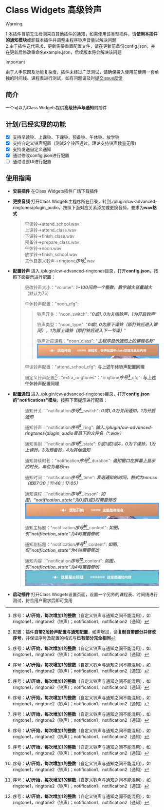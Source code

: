 # Class Widgets 高级铃声
> [!WARNING]
> 1.本插件目前无法检测来自其他插件的通知，如需使用该类型插件，请**使用本插件的通知模块**或卸载本插件并调整主程序铃声音量以解决问题 <br>
> 2.由于插件迭代需求，更新需要重置配置文件，请在更新前备份config.json，并在更新后修改重命名example.json，后续版本将会解决该问题

> [!IMPORTANT]
> 由于人手原因及功能复杂度，插件未经过广泛测试，请确保投入使用前使用一套单独的时间线、课程表进行测试，如有问题请及时[提交issue反馈](https://github.com/mliucc/cw-advanced-ringtones/issues)
## 简介
一个可以为Class Widgets提供**高级铃声与通知**的插件
## 计划/已经实现的功能
- [x] 支持早读铃、上课铃、下课铃、预备铃、午休铃、放学铃
- [x] 支持自定义铃声配置（测试2个铃声通过，理论支持铃声数量无限)
- [x] 支持发送自定义通知
- [x] 通过修改config.json进行配置
- [ ] 通过设置UI进行配置
## 使用指南
- **安装插件**  在Class Widgets插件广场下载插件
- **更换音频**  打开Class Widgets主程序所在目录，转到./plugin/cw-advanced-ringtones/plugin_audio，按照下面对应关系添加或更换音频，要求为**wav格式** <br>
  >早读铃→attend_school.wav<br> 上课铃→attend_class.wav <br> 下课铃→finish_class.wav <br> 预备铃→prepare_class.wav <br> 午休铃→noon.wav <br> 放学铃→finish_school.wav <br> 其他自定义铃声→ringtone***序号[^1]***.wav
- **配置铃声**  进入./plugin/cw-advanced-ringtones目录，打开**config.json**，按照下面提示进行配置： 
   > 更改铃声大小："volume": ***1~100间的一个整数，数字越大音量越大***（默认为75）
   >
   > 午休铃声配置："noon_cfg": 
   > > 铃声开关："noon_switch": "***0或1, 0为关闭铃声，1为开启铃声***"
   > >
   > > 铃声类型："noon_type": "***0或1, 0为原下课铃（即打铃后进入课间），1为原上课铃（即打铃后进入下一节课）***"
   > >
   > > 铃声对应课程："noon_class": "***主程序显示通知上的课程名称***"
   > > ![铃声课程示例](img/ring_class.png)
   >
   > 早读铃声配置："attend_school_cfg": **与上述午休铃声配置同理**
   >
   > 自定义铃声配置[^2]："extra_ringtones"："ringtone***序号[^1]***_cfg": **与上述午休铃声配置同理**
- **配置通知**  进入./plugin/cw-advanced-ringtones目录，打开**config.json的"notifications"模块**，按照下面提示进行配置： 
   > 通知开关："notification***序号[^1]***_switch": ***0或1, 0为关闭通知，1为开启通知***
   > 
   > 通知铃声："notification***序号[^1]***_ring": ***输入./plugin/cw-advanced-ringtones/plugin_audio目录下的文件名（\*.wav）***
   > 
   > 通知类别："notification***序号[^1]***_state": ***0或1或3或4，0为下课铃，1为上课铃，3为预备铃，4为其他通知***
   > 
   > 通知持续时长："notification***序号[^1]***_duration": ***通知窗口在屏幕上显示的时长，单位为毫秒ms***
   > 
   > 通知时间："notification***序号[^1]***_time": ***发送通知的时间，格式为mm:ss（如07:30；11:46；17:05）***
   > 
   > 通知课程："notification***序号[^1]***_lesson": ***如图，"notification_state"为0或1或3时需要修改***
   > ![state为0或1或3时示例](img/notification_1.png)
   >
   > 通知主标题："notification***序号[^1]***_content": ***如图，仅"notification_state"为4时需要修改***
   >
   > 通知副标题："notification***序号[^1]***_content": ***如图，仅"notification_state"为4时需要修改***
   >
   > 通知内容："notification***序号[^1]***_content": ***如图，仅"notification_state"为4时需要修改***
   > ![state为4时示例](img/notification_4.png)

- **启动插件**  打开Class Widgets设置页面，设置一个另外的课程表、时间线进行测试，符合用户需求后即可食用

[^1]: 序号：**从1开始，每次增加1的整数**（自定义铃声与通知之间不能混用），如ringtone1，ringtone2（铃声）；notification1，notification2（通知）
[^2]: 配置：插件**自带2段铃声配置与通知配置**，如需增加，请**复制自带部分并修改序号[^1]**，并保证序号[^1]及配置的格式与**已有部分完全相同**